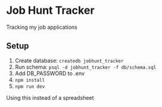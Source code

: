 # Job Hunt Tracker

Tracking my job applications

## Setup
1. Create database: `createdb jobhunt_tracker`  
2. Run schema: `psql -d jobhunt_tracker -f db/schema.sql`
3. Add DB_PASSWORD to .env
4. `npm install`
5. `npm run dev`

Using this instead of a spreadsheet